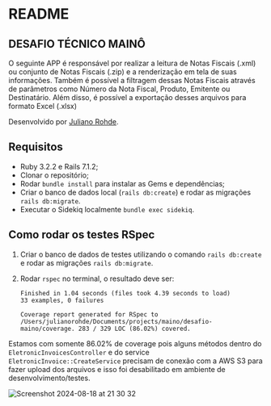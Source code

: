 # README

## DESAFIO TÉCNICO MAINÔ

O seguinte APP é responsável por realizar a leitura de Notas Fiscais (.xml) ou conjunto de Notas Fiscais (.zip) e a renderização em tela de suas informações.
Também é possível a filtragem dessas Notas Fiscais através de parâmetros como Número da Nota Fiscal, Produto, Emitente ou Destinatário.
Além disso, é possível a exportação desses arquivos para formato Excel (.xlsx)

Desenvolvido por [Juliano Rohde](https://github.com/julianorohde).

## Requisitos

* Ruby 3.2.2 e Rails 7.1.2;
* Clonar o repositório;
* Rodar `bundle install` para instalar as Gems e dependências;
* Criar o banco de dados local (`rails db:create`) e rodar as migrações `rails db:migrate`.
* Executar o Sidekiq localmente `bundle exec sidekiq`.

## Como rodar os testes RSpec
1. Criar o banco de dados de testes utilizando o comando `rails db:create` e rodar as migrações `rails db:migrate`.
2. Rodar `rspec` no terminal, o resultado deve ser:

   ```
   Finished in 1.04 seconds (files took 4.39 seconds to load)
   33 examples, 0 failures

   Coverage report generated for RSpec to /Users/julianorohde/Documents/projects/maino/desafio-maino/coverage. 283 / 329 LOC (86.02%) covered.
   ```

Estamos com somente 86.02% de coverage pois alguns métodos dentro do `EletronicInvoicesController` e do service `EletronicInvoice::CreateService` precisam de conexão com a AWS S3 para fazer upload dos arquivos e isso foi desabilitado em ambiente de desenvolvimento/testes. 

![Screenshot 2024-08-18 at 21 30 32](https://github.com/user-attachments/assets/1e068a93-5f39-4803-9833-c855674f5866)
### 
